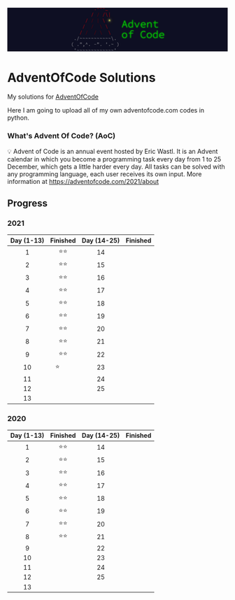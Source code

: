 ![Banner](./banner.png)

# AdventOfCode Solutions

My solutions for [AdventOfCode](https://adventofcode.com)

Here I am going to upload all of my own adventofcode.com codes in python.

### What's Advent Of Code? (AoC)
💡 Advent of Code is an annual event hosted by Eric Wastl. It is an Advent calendar in which you become a programming task every day from 1 to 25 December, which gets a little harder every day. All tasks can be solved with any programming language, each user receives its own input. More information at https://adventofcode.com/2021/about

## Progress

### 2021

| Day (1-13) | Finished | Day (14-25) | Finished |
| :--------: | :-------: | :---------: | :------: |
|     1      |  ⭐⭐  |     14      |         |
|     2      |  ⭐⭐  |     15      |         |
|     3      |  ⭐⭐  |     16      |         |
|     4      |  ⭐⭐  |     17      |         |
|     5      |  ⭐⭐  |     18      |         |
|     6      |  ⭐⭐  |     19      |         |
|     7      |  ⭐⭐  |     20      |         |
|     8      |  ⭐⭐  |     21      |         |
|     9      |  ⭐⭐  |     22      |         |
|     10     |  ⭐ㅤㅤ |     23      |         |
|     11     |         |     24      |         |
|     12     |         |     25      |         |
|     13     |         |

### 2020

| Day (1-13) | Finished | Day (14-25) | Finished |
| :--------: | :-------: | :---------: | :------: |
|     1      |  ⭐⭐  |     14      |         |
|     2      |  ⭐⭐  |     15      |         |
|     3      |  ⭐⭐  |     16      |         |
|     4      |  ⭐⭐  |     17      |         |
|     5      |  ⭐⭐  |     18      |         |
|     6      |  ⭐⭐  |     19      |         |
|     7      |  ⭐⭐  |     20      |         |
|     8      |  ⭐⭐  |     21      |         |
|     9      |         |     22      |         |
|     10     |         |     23      |         |
|     11     |         |     24      |         |
|     12     |         |     25      |         |
|     13     |         |

